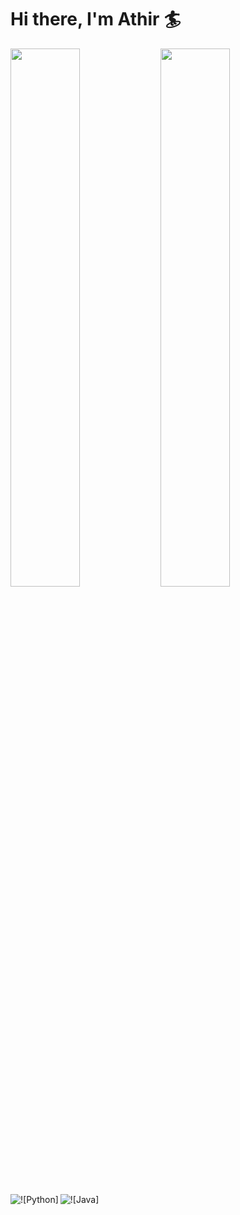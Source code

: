 # Hi there, I'm Athir 🏄

<img align="left" width="47%" src="https://github-readme-stats.vercel.app/api?username=amurad3&show_icons=true&theme=radical" />

<img align="left" width="47%" src="https://github-readme-stats.vercel.app/api/top-langs/?username=amurad3&layout=compact" />

<img align="left" alt="![Python]" src="https://img.shields.io/badge/python-3670A0?style=for-the-badge&logo=python&logoColor=ffdd54"/>
<img align="left" alt="![Java]" src="https://img.shields.io/badge/java-%23ED8B00.svg?style=for-the-badge&logo=openjdk&logoColor=white"/>

